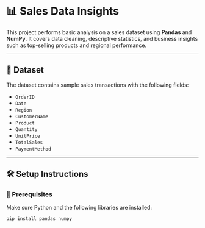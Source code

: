 # 📊 Sales Data Insights

This project performs basic analysis on a sales dataset using **Pandas** and **NumPy**. It covers data cleaning, descriptive statistics, and business insights such as top-selling products and regional performance.

---

## 🧾 Dataset

The dataset contains sample sales transactions with the following fields:

- `OrderID`
- `Date`
- `Region`
- `CustomerName`
- `Product`
- `Quantity`
- `UnitPrice`
- `TotalSales`
- `PaymentMethod`

---

## 🛠️ Setup Instructions

### 📌 Prerequisites

Make sure Python and the following libraries are installed:

```bash
pip install pandas numpy

